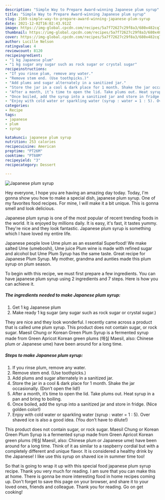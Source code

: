 ```yaml
---
description: "Simple Way to Prepare Award-winning Japanese plum syrup"
title: "Simple Way to Prepare Award-winning Japanese plum syrup"
slug: 2169-simple-way-to-prepare-award-winning-japanese-plum-syrup
date: 2021-12-02T16:02:43.912Z
image: https://img-global.cpcdn.com/recipes/5a7f72627c29f8a3/680x482cq70/japanese-plum-syrup-recipe-main-photo.jpg
thumbnail: https://img-global.cpcdn.com/recipes/5a7f72627c29f8a3/680x482cq70/japanese-plum-syrup-recipe-main-photo.jpg
cover: https://img-global.cpcdn.com/recipes/5a7f72627c29f8a3/680x482cq70/japanese-plum-syrup-recipe-main-photo.jpg
author: Lucille Nelson
ratingvalue: 4
reviewcount: 8120
recipeingredient:
- "1 kg Japanese plum"
- "1 kg sugar any sugar such as rock sugar or crystal sugar"
recipeinstructions:
- "If you rinse plum, remove any water."
- "Remove stem end. (Use toothpicks.)"
- "Add plums and sugar alternately in a sanitized jar."
- "Store the jar in a cool & dark place for 1 month. Shake the jar occasionally. (Don’t open the lid!)"
- "After a month, it’s time to open the lid. Take plums out. Heat syrup in a pan and bring to boiling."
- "Once boiled, add the syrup into a sanitized jar and store in fridge. (Nice golden color!)"
- "Enjoy with cold water or sparkling water (syrup : water = 1 : 5). Over shaved ice is also a good idea. (You don’t have to dilute!)"
categories:
- Recipe
tags:
- japanese
- plum
- syrup

katakunci: japanese plum syrup 
nutrition: 253 calories
recipecuisine: American
preptime: "PT26M"
cooktime: "PT60M"
recipeyield: "3"
recipecategory: Dessert

---
```



![Japanese plum syrup](https://img-global.cpcdn.com/recipes/5a7f72627c29f8a3/680x482cq70/japanese-plum-syrup-recipe-main-photo.jpg)

Hey everyone, I hope you are having an amazing day today. Today, I'm gonna show you how to make a special dish, japanese plum syrup. One of my favorites food recipes. For mine, I will make it a bit unique. This is gonna smell and look delicious.

Japanese plum syrup is one of the most popular of recent trending foods in the world. It is enjoyed by millions daily. It is easy, it's fast, it tastes yummy. They're nice and they look fantastic. Japanese plum syrup is something which I have loved my entire life.

Japanese people love Ume plum as an essential Superfood! We make salted Ume (umeboshi), Ume juice Plum wine is made with refined sugar and alcohol but Ume Plum Syrup has the same taste. Great recipe for Japanese Plum Syrup. My mother, grandma and aunties made this plum syrup on plum season.


To begin with this recipe, we must first prepare a few ingredients. You can have japanese plum syrup using 2 ingredients and 7 steps. Here is how you can achieve it.

<!--inarticleads1-->

##### The ingredients needed to make Japanese plum syrup:

1. Get 1 kg Japanese plum
1. Make ready 1 kg sugar (any sugar such as rock sugar or crystal sugar.)


They are nice and they look wonderful. I recently came across a product that is called ume plum syrup. This product does not contain sugar, or rock sugar. Maesil Chung or Korean Green Plum Syrup is a fermented syrup made from Green Apricot Korean green plums (매실 Maesil, also: Chinese plum or Japanese ume) have been around for a long time. 

<!--inarticleads2-->

##### Steps to make Japanese plum syrup:

1. If you rinse plum, remove any water.
1. Remove stem end. (Use toothpicks.)
1. Add plums and sugar alternately in a sanitized jar.
1. Store the jar in a cool & dark place for 1 month. Shake the jar occasionally. (Don’t open the lid!)
1. After a month, it’s time to open the lid. Take plums out. Heat syrup in a pan and bring to boiling.
1. Once boiled, add the syrup into a sanitized jar and store in fridge. (Nice golden color!)
1. Enjoy with cold water or sparkling water (syrup : water = 1 : 5). Over shaved ice is also a good idea. (You don’t have to dilute!)


This product does not contain sugar, or rock sugar. Maesil Chung or Korean Green Plum Syrup is a fermented syrup made from Green Apricot Korean green plums (매실 Maesil, also: Chinese plum or Japanese ume) have been around for a long time. Think of it as similar to a raspberry cordial but with a completely different and unique flavor. It is considered a healthy drink by the Japanese! I like use this syrup on shaved ice in summer time too! 

So that is going to wrap it up with this special food japanese plum syrup recipe. Thank you very much for reading. I am sure that you can make this at home. There is gonna be more interesting food in home recipes coming up. Don't forget to save this page on your browser, and share it to your loved ones, friends and colleague. Thank you for reading. Go on get cooking!
